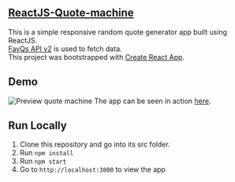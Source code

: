 [**ReactJS-Quote-machine**](https://github.com/rashmiap/react-quote-machine/)
-
This is a simple responsive random quote generator app built using ReactJS.<br />
[FavQs API v2](https://favqs.com/api) is used to fetch data. <br />
This project was bootstrapped with [Create React App](https://github.com/facebookincubator/create-react-app).

Demo
-
![Preview quote machine](src/Assets/previews/preview-quote.png)
The app can be seen in action [here](https://react-quote-machine.surge.sh/).

**Run Locally**
-
 1.  Clone this repository and go into its src folder.
 2.  Run  `npm install`
 3.  Run  `npm start`
 4.  Go to  `http://localhost:3000`  to view the app
